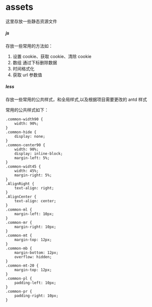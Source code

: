 # assets

这里存放一些静态资源文件

##### js

存放一些常用的方法如：

1.  设置 cookie、获取 cookie、清除 cookie
2.  数组 通过下标删除数据
3.  时间格式化
4.  获取 url 参数值

##### less

存放一些常用的公共样式，和全局样式,以及根据项目需要更改的 antd 样式

常用的公共样式如下：

```code
.common-width90 {
    width: 90%;
}
.common-hide {
    display: none;
}
.common-center90 {
    width: 90%;
    display: inline-block;
    margin-left: 5%;
}
.common-widt45 {
    width: 45%;
    margin-right: 5%;
}
.AlignRight {
    text-align: right;
}
.AlignCenter {
    text-align: center;
}
.common-ml {
    margin-left: 10px;
}
.common-mr {
    margin-right: 10px;
}
.common-mt {
    margin-top: 12px;
}
.common-mb {
    margin-bottom: 12px;
    overflow: hidden;
}
.common-mt-20 {
    margin-top: 12px;
}
.common-pl {
    padding-left: 10px;
}
.common-pr {
    padding-right: 10px;
}
```
